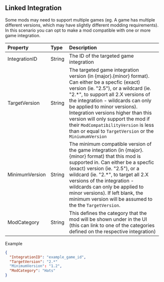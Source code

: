 ## Linked Integration
Some mods may need to support multiple games (eg. A game has multiple different versions, which may have slightly different modding requirements). In this scenario you can opt to make a mod compatible with one or more game integration.

| Property  | Type | Description |
| :--- | :--- | :--- |
| IntegrationID | String | The ID of the targeted game integration |
| TargetVersion | String | The targeted game integration version (in {major}.{minor} format). Can either be a specfic (exact) version (ie. "2.5"), or a wildcard (ie. "2.\*", to support all 2.X versions of the integration - wildcards can only be applied to minor versions). Integration versions higher than this version will only support the mod if their `ModCompatibilityVersion` is less than or equal to `TargetVersion` or the `MiniumumVersion` |
| MinimumVersion | String | The minimum compatible version of the game integration (in {major}.{minor} format) that this mod is supported in. Can either be a specfic (exact) version (ie. "2.5"), or a wildcard (ie. "2.\*", to target all 2.X versions of the integration - wildcards can only be applied to minor versions). If left blank, the minimum version will be assumed to the the `TargetVersion`. |
| ModCategory | String | This defines the category that the mod will be shown under in the UI (this can link to one of the categories defined on the respective integration) |

Example
```json
{
  "IntegrationID": "example_game_id",
  "TargetVersion": "2.*"
  "MinimumVersion": "1.2",
  "ModCategory": "Hats"
}
```
